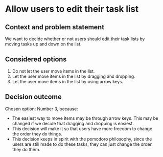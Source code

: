 # Allow users to edit their task list

## Context and problem statement
We want to decide whether or not users should edit their task lists by moving tasks up and down on the list.

## Considered options
1. Do not let the user move items in the list.
2. Let the user move items in the list by dragging and dropping.
3. Let the user move items in the list by using arrow keys.

## Decision outcome
Chosen option: Number 3, because:
  * The easiest way to move items may be through arrow keys. This may be changed if we decide that dragging and dropping is easiest.
  * This decision will make it so that users have more freedom to change the order they do things.
  * This decision keeps in spirit with the pomodoro philosophy, since the users are still made to do these tasks, they can just change the order they do them.
